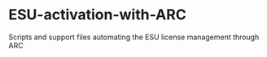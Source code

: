 # ESU-activation-with-ARC
Scripts and support files automating the ESU license management through ARC
